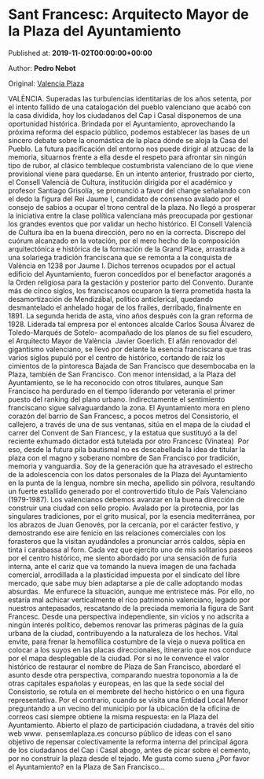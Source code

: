 
# Sant Francesc: Arquitecto Mayor de la Plaza del Ayuntamiento

Published at: **2019-11-02T00:00:00+00:00**

Author: **Pedro Nebot**

Original: [Valencia Plaza](https://valenciaplaza.com/sant-francesc-arquitecto-mayor-de-la-plaza-del-ayuntamiento)

VALÈNCIA. Superadas las turbulencias identitarias de los años setenta, por el intento fallido de una catalogación del pueblo valenciano que acabó con la casa dividida, hoy los ciudadanos del Cap i Casal disponemos de una oportunidad histórica. Brindada por el Ayuntamiento, aprovechando la próxima reforma del espacio público, podemos establecer las bases de un sincero debate sobre la onomástica de la placa dónde se aloja la Casa del Pueblo. La futura pacificación del entorno nos puede dirigir al atzucac de la memoria, situarnos frente a ella desde el respeto para afrontar sin ningún tipo de rubor, al clásico tembleque costumbrista valenciano de lo que viene provisional viene para quedarse.
En un intento anterior, frustrado por cierto, el Consell Valencià de Cultura, institución dirigida por el académico y profesor Santiago Grisolía, se pronunció a favor del change señalando con el dedo la figura del Rei Jaume I, candidato de consenso avalado por el consejo de sabios a ocupar el trono central de la plaza. No llegó a prosperar la iniciativa entre la clase política valenciana más preocupada por gestionar los grandes eventos que por validar un hecho histórico. El Consell Valencià de Cultura iba en la buena dirección, pero no en la correcta. Discrepo del cuórum alcanzado en la votación, por el mero hecho de la composición arquitectónica e histórica de la formación de la Grand Place, arrastrada a una solariega tradición franciscana que se remonta a la conquista de València en 1238 por Jaume I.
Dichos terrenos ocupados por el actual edificio del Ayuntamiento, fueron concedidos por el benefactor aragonés a la Orden religiosa para la gestación y posterior parto del Convento. Durante más de cinco siglos, los franciscanos ocuparon la tierra prometida hasta la desamortización de Mendizábal, político anticlerical, quedando desmantelado el anhelado hogar de los frailes, derribado, finalmente en 1891. La segunda herida de asta, vino años después con la gran reforma de 1928. Liderada tal empresa por el entonces alcalde Carlos Sousa Álvarez de Toledo-Marqués de Sotelo- acompañado de los planos de su fiel escudero, el Arquitecto Mayor de València  Javier Goerlich. El afán renovador del gigantismo valenciano, se llevó por delante la esencia franciscana que tras varios siglos pupuló por el centro de histórico, cortando de raíz los cimientos de la pintoresca Bajada de San Francisco que desembocaba en la Plaza, también de San Francisco.
Con menor intensidad, a la Plaza del Ayuntamiento, se le ha reconocido con otros titulares, aunque San Francisco ha perdurado en el tiempo liderando por veteranía el primer puesto del ranking del plano urbano. Indirectamente el sentimiento franciscano sigue salvaguardando la zona. El Ayuntamiento mora en pleno corazón del barrio de San Francesc, a pocos metros del Consistorio, el callejero, a través de una de sus ventanas, sitúa en el mapa de la ciudad el carrer del Convent de San Francesc, y la estatua que sustituyó a la del reciente exhumado dictador está tutelada por otro Francesc (Vinatea)  Por eso, desde la futura pila bautismal no es descabellada la idea de titular la plaza con el magno y soberano nombre de San Francisco por tradición, memoria y vanguardia. Soy de la generación que ha atravesado el estrecho de la adolescencia con los datos personales de la Plaza del Ayuntamiento en la punta de la lengua, nombre sin mecha, apellido sin pólvora, resultando un fuerte estallido generado por el controvertido título de País Valenciano (1979-1987).
Los valencianos debemos avanzar en la buena dirección de construir una ciudad con sello propio. Avalado por la pirotecnia, por las singulares tradiciones, por el grito musical, por la esencia mediterránea, por los abrazos de Juan Genovés, por la cercanía, por el carácter festivo, y demostrando ese aire fenicio en las relaciones comerciales con los forasteros que la visitan ayudándoles a pronunciar arrós caldos, sèpia en tinta i carabassa al forn. Cada vez que ejercito uno de mis solitarios paseos por el centro histórico, me siento abordado por una sensación de furia interna, ante el cariz que va tomando la nueva imagen de una fachada comercial, arrodillada a la plasticidad impuesta por el sindicato del libre mercado, que sabe muy bien adaptarse a pie de calle adoptando modas absurdas.  Me enfurece la situación, aunque me entristece más.
Por ello, no estaría mal achicar verticalmente el rico patrimonio valenciano, legado por nuestros antepasados, rescatando de la preciada memoria la figura de Sant Francesc. Desde una perspectiva independiente, sin vicios y no adscrita a ningún interés político, debemos renovar las primeras páginas de la guía urbana de la ciudad, contribuyendo a la naturaleza de los hechos. Vital envite, para frenar la hemofílica costumbre de la vieja o nueva política en colocar a los suyos en las placas direccionales, itinerario que nos conduce por el mapa desplegable de la ciudad.
Por si no le convence el valor histórico de restaurar el nombre de Plaza de San Francisco, abordaré el asunto desde otra perspectiva, comparando nuestra toponomia a la de otras capitales españolas y europeas, en las que la sede social del Consistorio, se rotula en el membrete del hecho histórico o en una figura representativa. Por el contrario, cuando se visita una Entidad Local Menor preguntando a un vecino del municipio por la ubicación de la oficina de correos casi siempre obtiene la misma respuesta: en la Plaza del Ayuntamiento.
Abierto el plazo de participación ciudadana, a través del sitio web www.  pensemlaplaza.es concurso público de ideas con el sano objetivo de repensar colectivamente la reforma interna del principal ágora de los ciudadanos del Cap i Casal abogo, antes de picar sobre el cemento, por no construir la plaza desde el tejado. Me gusta como suena ¿Por favor el Ayuntamiento? en la Plaza de San Francisco…
